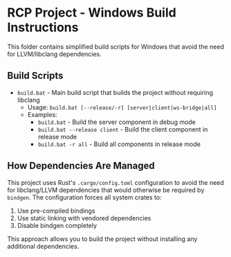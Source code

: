 # RCP Project - Windows Build Instructions

This folder contains simplified build scripts for Windows that avoid the need for LLVM/libclang dependencies.

## Build Scripts

- `build.bat` - Main build script that builds the project without requiring libclang
  - Usage: `build.bat [--release/-r] [server|client|ws-bridge|all]`
  - Examples:
    - `build.bat` - Build the server component in debug mode
    - `build.bat --release client` - Build the client component in release mode
    - `build.bat -r all` - Build all components in release mode

## How Dependencies Are Managed

This project uses Rust's `.cargo/config.toml` configuration to avoid the need for libclang/LLVM dependencies that would otherwise be required by `bindgen`. The configuration forces all system crates to:

1. Use pre-compiled bindings
2. Use static linking with vendored dependencies
3. Disable bindgen completely

This approach allows you to build the project without installing any additional dependencies.